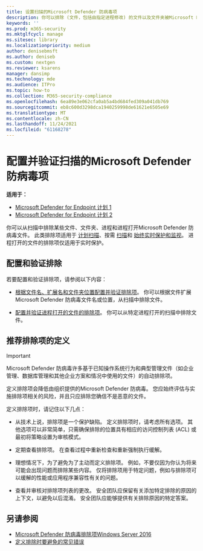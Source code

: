 ```yaml
---
title: 设置扫描的Microsoft Defender 防病毒项
description: 你可以排除 (文件，包括由指定进程修改) 的文件以及文件夹被Microsoft Defender 防病毒。 使用 PowerShell 验证排除项。
keywords: ''
ms.prod: m365-security
ms.mktglfcycl: manage
ms.sitesec: library
ms.localizationpriority: medium
author: denisebmsft
ms.author: deniseb
ms.custom: nextgen
ms.reviewer: ksarens
manager: dansimp
ms.technology: mde
ms.audience: ITPro
ms.topic: how-to
ms.collection: M365-security-compliance
ms.openlocfilehash: 6ea89e3e062cfa0ab5a4bd684fed309a041db769
ms.sourcegitcommit: eb8c600d3298dca1940259998de61621e6505e69
ms.translationtype: MT
ms.contentlocale: zh-CN
ms.lasthandoff: 11/24/2021
ms.locfileid: "61168278"
---
```

# <a name="configure-and-validate-exclusions-for-microsoft-defender-antivirus-scans"></a>配置并验证扫描的Microsoft Defender 防病毒项

**适用于：**
- [Microsoft Defender for Endpoint 计划 1](https://go.microsoft.com/fwlink/p/?linkid=2154037)
- [Microsoft Defender for Endpoint 计划 2](https://go.microsoft.com/fwlink/p/?linkid=2154037)


你可以从扫描中排除某些文件、文件夹、进程和进程打开Microsoft Defender 防病毒文件。 此类排除项适用于 [计划扫描](scheduled-catch-up-scans-microsoft-defender-antivirus.md)、按需 [扫描](run-scan-microsoft-defender-antivirus.md)和 [始终实时保护和监视](configure-real-time-protection-microsoft-defender-antivirus.md)。 进程打开的文件的排除项仅适用于实时保护。

## <a name="configure-and-validate-exclusions"></a>配置和验证排除

若要配置和验证排除项，请参阅以下内容：

- [根据文件名、扩展名和文件夹位置配置并验证排除项](configure-extension-file-exclusions-microsoft-defender-antivirus.md)。 你可以根据文件扩展Microsoft Defender 防病毒文件名或位置，从扫描中排除文件。

- [配置并验证进程打开的文件的排除项](configure-process-opened-file-exclusions-microsoft-defender-antivirus.md)。 你可以从特定进程打开的扫描中排除文件。

## <a name="recommendations-for-defining-exclusions"></a>推荐排除项的定义

> [!IMPORTANT]
> Microsoft Defender 防病毒许多基于已知操作系统行为和典型管理文件（如企业管理、数据库管理和其他企业方案和情况中使用的文件）的自动排除项。
>
> 定义排除项会降低由组织提供的Microsoft Defender 防病毒。 您应始终评估与实施排除项相关的风险，并且只应排除您确信不是恶意的文件。

定义排除项时，请记住以下几点：

- 从技术上说，排除项是一个保护缺陷。 定义排除项时，请考虑所有选项。 其他选项可以非常简单，只需确保排除的位置具有相应的访问控制列表 (ACL) 或最初将策略设置为审核模式。

- 定期查看排除项。 在查看过程中重新检查和重新强制执行缓解。

- 理想情况下，为了避免为了主动而定义排除项。 例如，不要仅因为你认为将来可能会出现问题而排除某些内容。 仅将排除项用于特定问题，例如与排除项可以缓解的性能或应用程序兼容性有关的问题。

- 查看并审核对排除项列表的更改。 安全团队应保留有关添加特定排除的原因的上下文，以避免以后混淆。 安全团队应能够提供有关排除原因的特定答案。

## <a name="see-also"></a>另请参阅

- [Microsoft Defender 防病毒排除项Windows Server 2016](configure-server-exclusions-microsoft-defender-antivirus.md)
- [定义排除时要避免的常见错误](common-exclusion-mistakes-microsoft-defender-antivirus.md)
